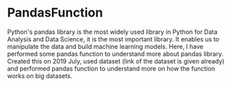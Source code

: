 # PandasFunction
Python's pandas library is the most widely used library in Python for Data Analysis and Data Science, it is the most important library. It enables us to manipulate the data and build machine learning models. Here, I have performed some pandas function to understand more about pandas library.
Created this on 2019 July, used dataset (link of the dataset is given already) and performed pandas function to understand more on how the function works on big datasets.

